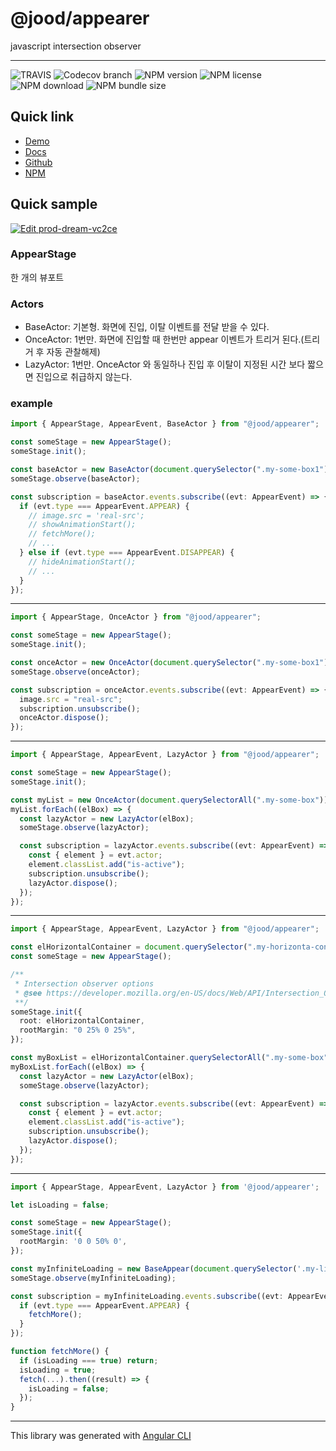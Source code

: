 # @jood/appearer

javascript intersection observer

---

![TRAVIS](https://travis-ci.org/molgga/jood-appearer.svg?branch=master)
![Codecov branch](https://img.shields.io/codecov/c/github/molgga/jood-appearer/master)
![NPM version](https://img.shields.io/npm/v/@jood/appearer.svg)
![NPM license](https://img.shields.io/npm/l/@jood/appearer)
![NPM download](https://img.shields.io/npm/dt/@jood/appearer)
![NPM bundle size](https://img.shields.io/bundlephobia/min/@jood/appearer)

## Quick link

- [Demo](https://molgga.github.io/jood-appearer)
- [Docs](https://molgga.github.io/jood-appearer/documents)
- [Github](https://github.com/molgga/jood-appearer)
- [NPM](https://www.npmjs.com/package/@jood/appearer)

## Quick sample

[![Edit prod-dream-vc2ce](https://codesandbox.io/static/img/play-codesandbox.svg)](https://codesandbox.io/s/prod-dream-vc2ce?fontsize=14&hidenavigation=1&theme=dark)

### AppearStage

한 개의 뷰포트

### Actors

- BaseActor: 기본형. 화면에 진입, 이탈 이벤트를 전달 받을 수 있다.
- OnceActor: 1번만. 화면에 진입할 때 한번만 appear 이벤트가 트리거 된다.(트리거 후 자동 관찰해제)
- LazyActor: 1번만. OnceActor 와 동일하나 진입 후 이탈이 지정된 시간 보다 짧으면 진입으로 취급하지 않는다.

### example

```typescript
import { AppearStage, AppearEvent, BaseActor } from "@jood/appearer";

const someStage = new AppearStage();
someStage.init();

const baseActor = new BaseActor(document.querySelector(".my-some-box1"));
someStage.observe(baseActor);

const subscription = baseActor.events.subscribe((evt: AppearEvent) => {
  if (evt.type === AppearEvent.APPEAR) {
    // image.src = 'real-src';
    // showAnimationStart();
    // fetchMore();
    // ...
  } else if (evt.type === AppearEvent.DISAPPEAR) {
    // hideAnimationStart();
    // ...
  }
});
```

---

```typescript
import { AppearStage, OnceActor } from "@jood/appearer";

const someStage = new AppearStage();
someStage.init();

const onceActor = new OnceActor(document.querySelector(".my-some-box1"));
someStage.observe(onceActor);

const subscription = onceActor.events.subscribe((evt: AppearEvent) => {
  image.src = "real-src";
  subscription.unsubscribe();
  onceActor.dispose();
});
```

---

```typescript
import { AppearStage, AppearEvent, LazyActor } from "@jood/appearer";

const someStage = new AppearStage();
someStage.init();

const myList = new OnceActor(document.querySelectorAll(".my-some-box"));
myList.forEach((elBox) => {
  const lazyActor = new LazyActor(elBox);
  someStage.observe(lazyActor);

  const subscription = lazyActor.events.subscribe((evt: AppearEvent) => {
    const { element } = evt.actor;
    element.classList.add("is-active");
    subscription.unsubscribe();
    lazyActor.dispose();
  });
});
```

---

```typescript
import { AppearStage, AppearEvent, LazyActor } from "@jood/appearer";

const elHorizontalContainer = document.querySelector(".my-horizonta-container");
const someStage = new AppearStage();

/**
 * Intersection observer options
 * @see https://developer.mozilla.org/en-US/docs/Web/API/Intersection_Observer_API
 **/
someStage.init({
  root: elHorizontalContainer,
  rootMargin: "0 25% 0 25%",
});

const myBoxList = elHorizontalContainer.querySelectorAll(".my-some-box");
myBoxList.forEach((elBox) => {
  const lazyActor = new LazyActor(elBox);
  someStage.observe(lazyActor);

  const subscription = lazyActor.events.subscribe((evt: AppearEvent) => {
    const { element } = evt.actor;
    element.classList.add("is-active");
    subscription.unsubscribe();
    lazyActor.dispose();
  });
});
```

---

```typescript
import { AppearStage, AppearEvent, LazyActor } from '@jood/appearer';

let isLoading = false;

const someStage = new AppearStage();
someStage.init({
  rootMargin: '0 0 50% 0',
});

const myInfiniteLoading = new BaseAppear(document.querySelector('.my-list-foot-loading'));
someStage.observe(myInfiniteLoading);

const subscription = myInfiniteLoading.events.subscribe((evt: AppearEvent) => {
  if (evt.type === AppearEvent.APPEAR) {
    fetchMore();
  }
});

function fetchMore() {
  if (isLoading === true) return;
  isLoading = true;
  fetch(...).then((result) => {
    isLoading = false;
  });
}
```

---

This library was generated with [Angular CLI](https://github.com/angular/angular-cli)
